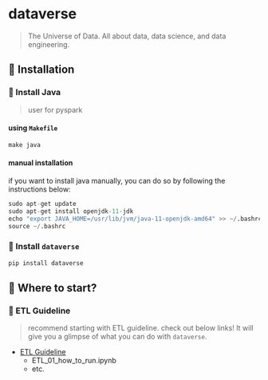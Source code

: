 # dataverse
> The Universe of Data. All about data, data science, and data engineering.

## 🌌 Installation

### 🌠 Install Java
> user for pyspark

#### using `Makefile`
```python
make java
```

#### manual installation
if you want to install java manually, you can do so by following the instructions below:

```python
sudo apt-get update
sudo apt-get install openjdk-11-jdk
echo "export JAVA_HOME=/usr/lib/jvm/java-11-openjdk-amd64" >> ~/.bashrc
source ~/.bashrc
```

### 🌠 Install `dataverse`

```python
pip install dataverse
```

## 🌌 Where to start?

### 🌠 ETL Guideline
> recommend starting with ETL guideline. check out below links! It will give you a glimpse of what you can do with `dataverse`.

- [ETL Guideline](https://github.com/UpstageAI/dataverse/tree/main/guideline/etl)
    - ETL_01_how_to_run.ipynb
    - etc.

